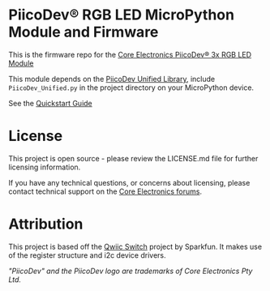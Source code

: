 <!-- TODO update title to be descriptive. Eg.
PiicoDev® [Description] [Part#] MicroPython Module
PiicoDev® Precision Temperature Sensor TMP117 MicroPython Module -->
# PiicoDev® RGB LED MicroPython Module and Firmware

<!-- TODO update link URL with CE SKU -->
This is the firmware repo for the [Core Electronics PiicoDev® 3x RGB LED Module](https://core-electronics.com.au/catalog/product/view/sku/CE07910)

This module depends on the [PiicoDev Unified Library](https://github.com/CoreElectronics/CE-PiicoDev-Unified), include `PiicoDev_Unified.py` in the project directory on your MicroPython device.


See the [Quickstart Guide](https://piico.dev/p13)


# License
This project is open source - please review the LICENSE.md file for further licensing information.

If you have any technical questions, or concerns about licensing, please contact technical support on the [Core Electronics forums](https://forum.core-electronics.com.au/).

# Attribution
This project is based off the [Qwiic Switch](https://github.com/sparkfunX/Qwiic_Switch) project by Sparkfun. It makes use of the register structure and i2c device drivers.

*\"PiicoDev\" and the PiicoDev logo are trademarks of Core Electronics Pty Ltd.*
